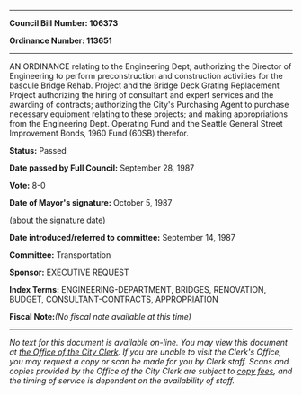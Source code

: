 

********

**Council Bill Number: 106373**
   
**Ordinance Number: 113651**
********

 AN ORDINANCE relating to the Engineering Dept; authorizing the Director of Engineering to perform preconstruction and construction activities for the bascule Bridge Rehab. Project and the Bridge Deck Grating Replacement Project authorizing the hiring of consultant and expert services and the awarding of contracts; authorizing the City's Purchasing Agent to purchase necessary equipment relating to these projects; and making appropriations from the Engineering Dept. Operating Fund and the Seattle General Street Improvement Bonds, 1960 Fund (60SB) therefor.

**Status:** Passed
   
**Date passed by Full Council:** September 28, 1987
   
**Vote:** 8-0
   
**Date of Mayor's signature:** October 5, 1987
   
[(about the signature date)](/~public/approvaldate.htm)
   
   
   
**Date introduced/referred to committee:** September 14, 1987
   
**Committee:** Transportation
   
**Sponsor:** EXECUTIVE REQUEST
   
   
**Index Terms:** ENGINEERING-DEPARTMENT, BRIDGES, RENOVATION, BUDGET, CONSULTANT-CONTRACTS, APPROPRIATION

**Fiscal Note:**_(No fiscal note available at this time)_
********

_No text for this document is available on-line. You may view this document at [the Office of the City Clerk](http://www.seattle.gov/leg/clerk/contactUs.htm). If you are unable to visit the Clerk's Office, you may request a copy or scan be made for you by Clerk staff. Scans and copies provided by the Office of the City Clerk are subject to [copy fees](http://clerk.seattle.gov/~public/clerkfees.htm), and the timing of service is dependent on the availability of staff._

